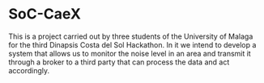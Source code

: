 # SoC-CaeX
This is a project carried out by three students of the University of Malaga for the third Dinapsis Costa del Sol Hackathon.
In it we intend to develop a system that allows us to monitor the noise level in an area and transmit it through a broker to a third party that can process the data and act accordingly.
